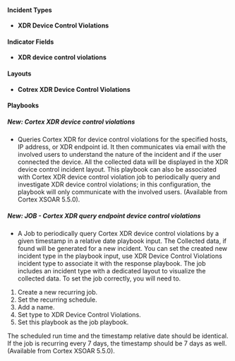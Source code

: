 
#### Incident Types
- **XDR Device Control Violations**

#### Indicator Fields
- **XDR device control violations**

#### Layouts
- **Cotrex XDR Device Control Violations**

#### Playbooks
##### New: Cortex XDR device control violations
- Queries Cortex XDR for device control violations for the specified hosts, IP address, or XDR endpoint id. It then communicates via email with the involved users to understand the nature of the incident and if the user connected the device. 
All the collected data will be displayed in the XDR device control incident layout.
This playbook can also be associated with Cortex XDR device control violation job to periodically query and investigate XDR device control violations; in this configuration, the playbook will only communicate with the involved users. (Available from Cortex XSOAR 5.5.0).
##### New: JOB - Cortex XDR query endpoint device control violations
- A Job to periodically query Cortex XDR device control violations by a given timestamp in a relative date playbook input.
The Collected data, if found will be generated for a new incident.
You can set the created new incident type in the playbook input, use XDR Device Control Violations incident type to associate it with the response playbook.
The job includes an incident type with a dedicated layout to visualize the collected data.
To set the job correctly, you will need to.

1. Create a new recurring job.
2. Set the recurring schedule.
3. Add a name.
4. Set type to XDR Device Control Violations.
5. Set this playbook as the job playbook.

The scheduled run time and the timestamp relative date should be identical.
If the job is recurring every 7 days, the timestamp should be 7 days as well. (Available from Cortex XSOAR 5.5.0).
